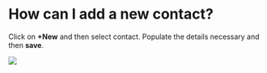 # How can I add a new contact?

<p class="no-margin">Click on <b>+New</b> and then select contact. Populate the details necessary and then <b>save</b>.</p>
<p class="no-margin"></p>
<div class="intercom-container"><img src="/assets/img/teams-pro/image_77.png"></div>

<Intercom />
<Hubspot />
<Clarity />
<GoogleAnalytics />

